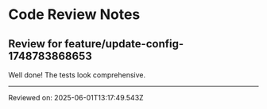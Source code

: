 # Code Review Notes

## Review for feature/update-config-1748783868653

Well done! The tests look comprehensive.

---
Reviewed on: 2025-06-01T13:17:49.543Z